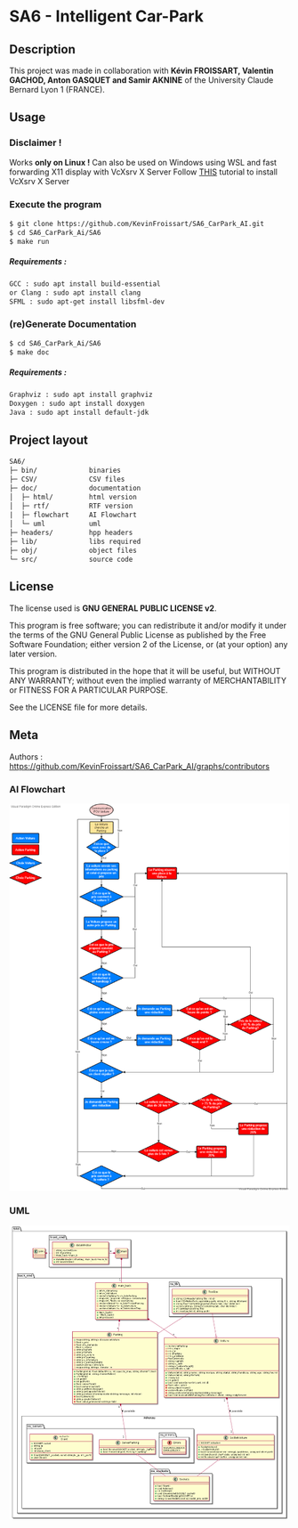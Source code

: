 # SA6 - Intelligent Car-Park

## Description

This project was made in collaboration with **Kévin FROISSART, Valentin GACHOD, Anton GASQUET and Samir AKNINE** of the University Claude Bernard Lyon 1 (FRANCE).

## Usage

### Disclaimer !

Works **only on Linux !**
Can also be used on Windows using WSL and fast forwarding X11 display with VcXsrv X Server
Follow [THIS](https://www.youtube.com/watch?v=6_mbd1hvUnE&t=301s) tutorial to install VcXsrv X Server

### Execute the program

```
$ git clone https://github.com/KevinFroissart/SA6_CarPark_AI.git
$ cd SA6_CarPark_Ai/SA6
$ make run
```

##### Requirements :

```
GCC : sudo apt install build-essential
or Clang : sudo apt install clang
SFML : sudo apt-get install libsfml-dev
```

### (re)Generate Documentation

```
$ cd SA6_CarPark_Ai/SA6
$ make doc
```

##### Requirements :

```
Graphviz : sudo apt install graphviz
Doxygen : sudo apt install doxygen
Java : sudo apt install default-jdk
```

## Project layout

    SA6/
    ├─ bin/             binaries
    ├─ CSV/             CSV files
    ├─ doc/             documentation
    │  ├─ html/         html version
    │  ├─ rtf/          RTF version
    |  ├─ flowchart     AI Flowchart
    │  └─ uml           uml
    ├─ headers/         hpp headers
    ├─ lib/             libs required
    ├─ obj/             object files
    └─ src/             source code

## License

The license used is **GNU GENERAL PUBLIC LICENSE v2**.

This program is free software; you can redistribute it and/or modify it under the terms of the GNU General Public License as published by the Free Software Foundation; either version 2 of the License, or (at your option) any later version.

This program is distributed in the hope that it will be useful, but WITHOUT ANY WARRANTY; without even the implied warranty of MERCHANTABILITY or FITNESS FOR A PARTICULAR PURPOSE.

See the LICENSE file for more details.

## Meta

Authors : https://github.com/KevinFroissart/SA6_CarPark_AI/graphs/contributors

### AI Flowchart

![FlowChart](SA6/doc/SA6FlowChart.png)

### UML

![UML](SA6/doc/SA6_uml.png)
